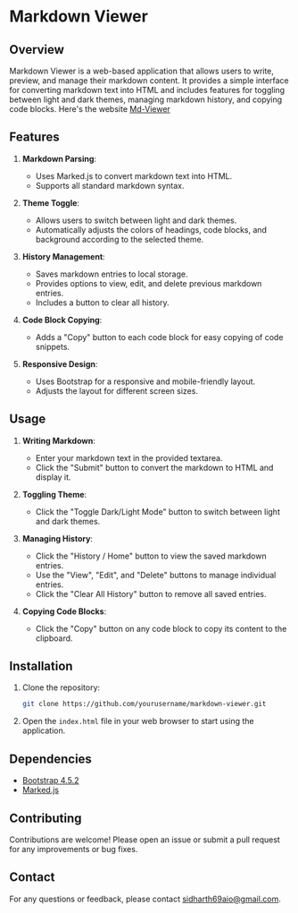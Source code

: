 # Markdown Viewer

## Overview

Markdown Viewer is a web-based application that allows users to write, preview, and manage their markdown content. It provides a simple interface for converting markdown text into HTML and includes features for toggling between light and dark themes, managing markdown history, and copying code blocks. Here's the website [Md-Viewer]('https://siddhu123m.github.io/MD-Viewer/')

## Features

1. **Markdown Parsing**:
   - Uses Marked.js to convert markdown text into HTML.
   - Supports all standard markdown syntax.

2. **Theme Toggle**:
   - Allows users to switch between light and dark themes.
   - Automatically adjusts the colors of headings, code blocks, and background according to the selected theme.

3. **History Management**:
   - Saves markdown entries to local storage.
   - Provides options to view, edit, and delete previous markdown entries.
   - Includes a button to clear all history.

4. **Code Block Copying**:
   - Adds a "Copy" button to each code block for easy copying of code snippets.

5. **Responsive Design**:
   - Uses Bootstrap for a responsive and mobile-friendly layout.
   - Adjusts the layout for different screen sizes.

## Usage

1. **Writing Markdown**:
   - Enter your markdown text in the provided textarea.
   - Click the "Submit" button to convert the markdown to HTML and display it.

2. **Toggling Theme**:
   - Click the "Toggle Dark/Light Mode" button to switch between light and dark themes.

3. **Managing History**:
   - Click the "History / Home" button to view the saved markdown entries.
   - Use the "View", "Edit", and "Delete" buttons to manage individual entries.
   - Click the "Clear All History" button to remove all saved entries.

4. **Copying Code Blocks**:
   - Click the "Copy" button on any code block to copy its content to the clipboard.

## Installation

1. Clone the repository:
   ```sh
   git clone https://github.com/yourusername/markdown-viewer.git
   ```

2. Open the `index.html` file in your web browser to start using the application.

## Dependencies

- [Bootstrap 4.5.2](https://getbootstrap.com/)
- [Marked.js](https://marked.js.org/)

## Contributing

Contributions are welcome! Please open an issue or submit a pull request for any improvements or bug fixes.

## Contact

For any questions or feedback, please contact [sidharth69aio@gmail.com](mailto:sidharth69aio@gmail.com).
